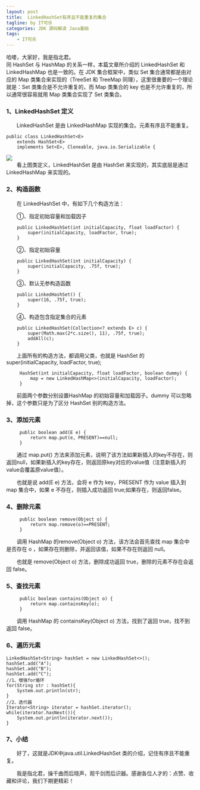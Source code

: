 ```yaml
---
layout: post
title:  LinkedHashSet有序且不能重复的集合
tagline: by IT可乐
categories: JDK 源码解读 Java基础
tags: 
    - IT可乐
---
```


哈喽，大家好，我是指北君。  
同 HashSet 与 HashMap 的关系一样，本篇文章所介绍的 LinkedHashSet 和 LinkedHashMap 也是一致的。在 JDK 集合框架中，类似 Set 集合通常都是由对应的 Map 类集合来实现的（TreeSet 和 TreeMap 同理），这里很重要的一个理论就是：Set 类集合是不允许重复的，而 Map 类集合的 key 也是不允许重复的，所以通常很容易就用 Map 类集合实现了 Set 类集合。
<!--more-->
### 1、LinkedHashSet 定义
　　LinkedHashSet 是由 LinkedHashMap 实现的集合。元素有序且不能重复。
```
public class LinkedHashSet<E>
    extends HashSet<E>
    implements Set<E>, Cloneable, java.io.Serializable {
```

![](http://www.javanorth.cn/assets/images/2021/itcore/linkedhashset-00-00.png)  
　　看上图类定义，LinkedHashSet 是由 HashSet 来实现的，其实底层是通过 LinkedHashMap 来实现的。
### 2、构造函数
　　在 LinkedHashSet 中，有如下几个构造方法：

　　①、指定初始容量和加载因子
```
    public LinkedHashSet(int initialCapacity, float loadFactor) {
        super(initialCapacity, loadFactor, true);
    }
```
　　②、指定初始容量
```
    public LinkedHashSet(int initialCapacity) {
        super(initialCapacity, .75f, true);
    }
```
　　③、默认无参构造函数
```
    public LinkedHashSet() {
        super(16, .75f, true);
    }
```
　　④、构造包含指定集合的元素
```
    public LinkedHashSet(Collection<? extends E> c) {
        super(Math.max(2*c.size(), 11), .75f, true);
        addAll(c);
    }
```
　　上面所有的构造方法，都调用父类，也就是 HashSet 的 super(initialCapacity, loadFactor, true);
```
     HashSet(int initialCapacity, float loadFactor, boolean dummy) {
         map = new LinkedHashMap<>(initialCapacity, loadFactor);
     }
```
　　前面两个参数分别设置HashMap 的初始容量和加载因子。dummy 可以忽略掉，这个参数只是为了区分 HashSet 别的构造方法。

### 3、添加元素
```
     public boolean add(E e) {
         return map.put(e, PRESENT)==null;
     }
```
　　通过 map.put() 方法来添加元素，说明了该方法如果新插入的key不存在，则返回null，如果新插入的key存在，则返回原key对应的value值（注意新插入的value会覆盖原value值）。

　　也就是说 add(E e) 方法，会将 e 作为 key，PRESENT 作为 value 插入到 map 集合中，如果 e 不存在，则插入成功返回 true;如果存在，则返回false。
### 4、删除元素
```
     public boolean remove(Object o) {
         return map.remove(o)==PRESENT;
     }
```
　　调用 HashMap 的remove(Object o) 方法，该方法会首先查找 map 集合中是否存在 o ，如果存在则删除，并返回该值，如果不存在则返回 null。

　　也就是 remove(Object o) 方法，删除成功返回 true，删除的元素不存在会返回 false。
### 5、查找元素
```
     public boolean contains(Object o) {
         return map.containsKey(o);
     }
```
　　调用 HashMap 的 containsKey(Object o) 方法，找到了返回 true，找不到返回 false。

### 6、遍历元素
```
LinkedHashSet<String> hashSet = new LinkedHashSet<>();
hashSet.add("A");
hashSet.add("B");
hashSet.add("C");
//1、增强for循环
for(String str : hashSet){
    System.out.println(str);
}
//2、迭代器
Iterator<String> iterator = hashSet.iterator();
while(iterator.hasNext()){
    System.out.println(iterator.next());
}
```
### 7、小结
　　好了，这就是JDK中java.util.LinkedHashSet 类的介绍，记住有序且不能重复。

　　我是指北君，操千曲而后晓声，观千剑而后识器。感谢各位人才的：点赞、收藏和评论，我们下期更精彩！

